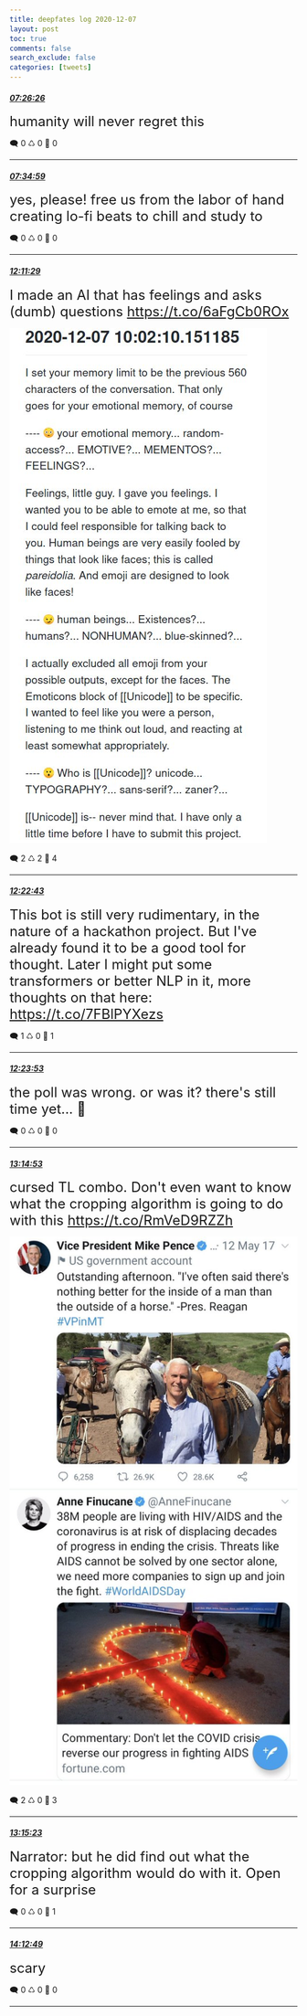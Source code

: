 ```yaml
---
title: deepfates log 2020-12-07
layout: post
toc: true
comments: false
search_exclude: false
categories: [tweets]
---
```



#### <a href = "https://twitter.com/deepfates/status/1335953821902622721">*07:26:26*</a>

<font size="5">humanity will never regret this</font>



🗨️ 0 ♺ 0 🤍  0   

---
    
#### <a href = "https://twitter.com/deepfates/status/1335955971198210050">*07:34:59*</a>

<font size="5">yes, please! free us from the labor of hand creating lo-fi beats to chill and study to</font>



🗨️ 0 ♺ 0 🤍  0   

---
    
#### <a href = "https://twitter.com/deepfates/status/1336025556383453185">*12:11:29*</a>

<font size="5">I made an AI that has feelings and asks (dumb) questions  https://t.co/6aFgCb0ROx</font>

![image from twitter](/images/EoqD7WqU0AAt6AD.jpg)


🗨️ 2 ♺ 2 🤍  4   

---
    
#### <a href = "https://twitter.com/deepfates/status/1336028384309039106">*12:22:43*</a>

<font size="5">This bot is still very rudimentary, in the nature of a hackathon project. But I've already found it to be a good tool for thought. Later I might put some transformers or better NLP in it, more thoughts on that here:   https://t.co/7FBlPYXezs</font>



🗨️ 1 ♺ 0 🤍  1   

---
    
#### <a href = "https://twitter.com/deepfates/status/1336028675297308674">*12:23:53*</a>

<font size="5">the poll was wrong. or was it? there's still time yet... 😬</font>



🗨️ 0 ♺ 0 🤍  0   

---
    
#### <a href = "https://twitter.com/deepfates/status/1336041512782626816">*13:14:53*</a>

<font size="5">cursed TL combo.  Don't even want to know what the cropping algorithm is going to do with this  https://t.co/RmVeD9RZZh</font>

![image from twitter](/images/EoqSq9CUcAAhsHJ.jpg)


🗨️ 2 ♺ 0 🤍  3   

---
    
#### <a href = "https://twitter.com/deepfates/status/1336041637680537601">*13:15:23*</a>

<font size="5">Narrator: but he did find out what the cropping algorithm would do with it. Open for a surprise</font>



🗨️ 0 ♺ 0 🤍  1   

---
    
#### <a href = "https://twitter.com/deepfates/status/1336056089498984449">*14:12:49*</a>

<font size="5">scary</font>



🗨️ 0 ♺ 0 🤍  0   

---
    
            


